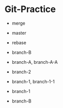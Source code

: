 # Git-Practice

- merge
- master
- rebase
- branch-B
- branch-A, branch-A-A
- branch-2
- branch-1, branch-1-1

- branch-1
- branch-B